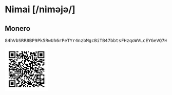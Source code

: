 <h1>Nimai [/niməjə/]</h1>

<h2>Monero</h2>
<pre>84hVbSRR8BP9Pk5RwUh6rPeTYr4nzbMgcBiTB47bbtsFHzqoWVLcEYGeVQ7HzcFzVbbkEFxURoudpbERKaq9teyL6VzqHRJ</pre>
<img src="monero.png" alt="monero qrcode">
